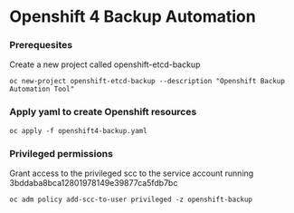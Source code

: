 # Openshift 4 Backup Automation

### Prerequesites

Create a new project called openshift-etcd-backup

`oc new-project openshift-etcd-backup --description "Openshift Backup Automation Tool"` 

### Apply yaml to create Openshift resources

`oc apply -f openshift4-backup.yaml`

### Privileged permissions

Grant access to the privileged scc to the service account running 3bddaba8bca12801978149e39877ca5fdb7bc

`oc adm policy add-scc-to-user privileged -z openshift-backup`

